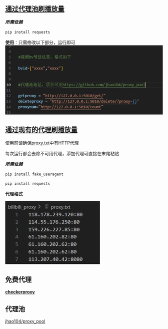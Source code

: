 
## [通过代理池刷播放量](bilibili_proxypool.py)
 

***所需依赖***
```python
pip install requests
```
 
**使用**：只需修改以下部分，运行即可  
![image](image/image.jpeg)


## [通过现有的代理刷播放量](bilibili_proxy.py)
使用前请确保[proxy.txt](proxy.txt)中有HTTP代理

每次运行都会去除不可用代理，添加代理可直接在末尾粘贴

***所需依赖***
```python
pip install fake_useragent
```
```python
pip install requests
```


**代理格式**

![image](image/proxy.jpeg)

## 免费代理
**[checkerproxy](https://checkerproxy.net/getAllProxy)**



## 代理池
[jhao104/proxy_pool](https://github.com/jhao104/proxy_pool)
